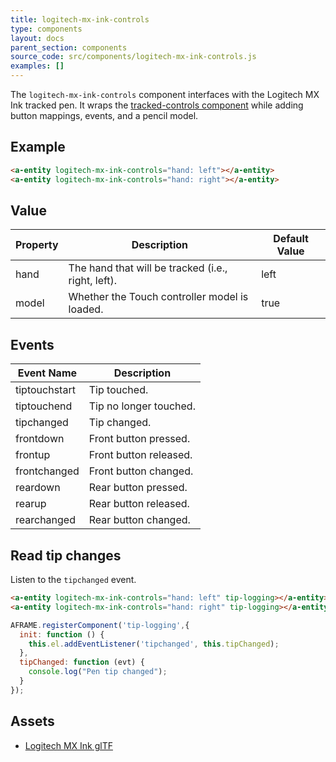 ```yaml
---
title: logitech-mx-ink-controls
type: components
layout: docs
parent_section: components
source_code: src/components/logitech-mx-ink-controls.js
examples: []
---
```


[trackedcontrols]: ./tracked-controls.md

The `logitech-mx-ink-controls` component interfaces with the Logitech MX Ink tracked pen. It
wraps the [tracked-controls component][trackedcontrols] while adding button
mappings, events, and a pencil model.

## Example

```html
<a-entity logitech-mx-ink-controls="hand: left"></a-entity>
<a-entity logitech-mx-ink-controls="hand: right"></a-entity>
```

## Value

| Property             | Description                                        | Default Value        |
|----------------------|----------------------------------------------------|----------------------|
| hand                 | The hand that will be tracked (i.e., right, left). | left                 |
| model                | Whether the Touch controller model is loaded.      | true                 |

## Events

| Event Name           | Description                       |
| ----------           | -----------                       |
| tiptouchstart        | Tip touched.                      |
| tiptouchend          | Tip no longer touched.            |
| tipchanged           | Tip changed.                      |
| frontdown            | Front button pressed.             |
| frontup              | Front button released.            |
| frontchanged         | Front button changed.             |
| reardown             | Rear button pressed.              |
| rearup               | Rear button released.             |
| rearchanged          | Rear button changed.              |

## Read tip changes

Listen to the `tipchanged` event.

```html
<a-entity logitech-mx-ink-controls="hand: left" tip-logging></a-entity>
<a-entity logitech-mx-ink-controls="hand: right" tip-logging></a-entity>
```

```javascript
AFRAME.registerComponent('tip-logging',{
  init: function () {
    this.el.addEventListener('tipchanged', this.tipChanged);
  },
  tipChanged: function (evt) {
    console.log("Pen tip changed");
  }
});
```

## Assets

- [Logitech MX Ink glTF](https://cdn.aframe.io/controllers/logitech/logitech-mx-ink.glb)
